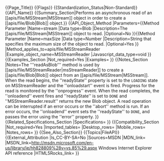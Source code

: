 {{Page_Title}}
{{Flags}}
{{Standardization_Status|Non-Standard}}
{{API_Name}}
{{Summary_Section|Performs an asynchronous read of an [[apis/file/MSStream|MSStream]] object in order to create a [[apis/file/Blob|Blob]] object.}}
{{API_Object_Method
|Parameters={{Method Parameter
|Name=stream
|Data type=Blob
|Description=The [[apis/file/MSStream|MSStream]] object to read.
|Optional=No
}}{{Method Parameter
|Name=maxSize
|Data type=Number
|Description=String that specifies the  maximum size of the  object to read.
|Optional=Yes
}}
|Method_applies_to=apis/file/MSStreamReader
|Example_object_name=MSStreamReader
|Javascript_data_type=void
}}
{{Examples_Section
|Not_required=Yes
|Examples=
}}
{{Notes_Section
|Notes=The '''readAsBlob''' method is used by [[apis/file/MSStreamReader|msStreamReader]] to create a [[apis/file/Blob|Blob]] object from an [[apis/file/MSStream|MSStream]]. When the read begins, the ''readyState'' property is set to the <code>LOADING</code> state on MSStreamReader and the ''onloadstart'' event is fired. Progress for the read is monitored by the ''onprogress'' event. When the read completes, the ''onloadend'' event fires and ''readyState'' is set to <code>DONE</code> and ''MSStreamReader.result'' returns the new Blob object.
A read operation can be interrupted if an error occurs or the ''abort'' method is run. If an error occurs, the ''onloadend'' event sets the ''readyState'' to <code>DONE</code>, and passes the error using the ''error'' property.
}}
{{Related_Specifications_Section
|Specifications=
}}
{{Compatibility_Section
|Not_required=Yes
|Imported_tables=
|Desktop_rows=
|Mobile_rows=
|Notes_rows=
}}
{{See_Also_Section}}
{{Topics|FileAPI}}
{{External_Attribution
|Is_CC-BY-SA=No
|Sources=MSDN
|MDN_link=
|MSDN_link=http://msdn.microsoft.com/en-us/library/ie/hh828809%28v=vs.85%29.aspx Windows Internet Explorer API reference
|HTML5Rocks_link=
}}